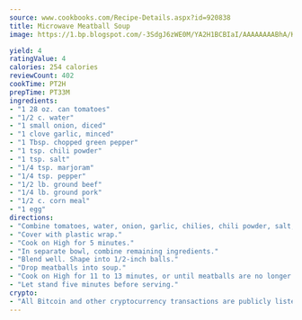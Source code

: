 ```yaml
---
source: www.cookbooks.com/Recipe-Details.aspx?id=920838
title: Microwave Meatball Soup
image: https://1.bp.blogspot.com/-3SdgJ6zWE0M/YA2H1BCBIaI/AAAAAAAABhA/KLu9yTsYBMkJQudB_uFGwTypBtmTiBfZgCLcBGAsYHQ/s320/4.png

yield: 4
ratingValue: 4
calories: 254 calories
reviewCount: 402
cookTime: PT2H
prepTime: PT33M
ingredients:
- "1 28 oz. can tomatoes"
- "1/2 c. water"
- "1 small onion, diced"
- "1 clove garlic, minced"
- "1 Tbsp. chopped green pepper"
- "1 tsp. chili powder"
- "1 tsp. salt"
- "1/4 tsp. marjoram"
- "1/4 tsp. pepper"
- "1/2 lb. ground beef"
- "1/4 lb. ground pork"
- "1/2 c. corn meal"
- "1 egg"
directions:
- "Combine tomatoes, water, onion, garlic, chilies, chili powder, salt, marjoram and pepper in a 2-quart microwaveproof bowl."
- "Cover with plastic wrap."
- "Cook on High for 5 minutes."
- "In separate bowl, combine remaining ingredients."
- "Blend well. Shape into 1/2-inch balls."
- "Drop meatballs into soup."
- "Cook on High for 11 to 13 minutes, or until meatballs are no longer red, stirring after 5 minutes."
- "Let stand five minutes before serving."
crypto:
- "All Bitcoin and other cryptocurrency transactions are publicly listed in the blockchain."
---
```


